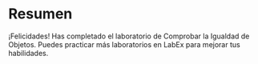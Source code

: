 # Resumen

¡Felicidades! Has completado el laboratorio de Comprobar la Igualdad de Objetos. Puedes practicar más laboratorios en LabEx para mejorar tus habilidades.
